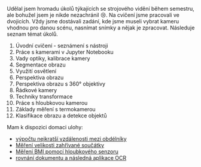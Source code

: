 Udělal jsem hromadu úkolů týkajících se strojového vidění během semestru, ale bohužel jsem je nikde nezachránil 😢.
Na cvičení jsme pracovali ve dvojicích. Vždy jsme dostávali zadání, kde jsme museli vybrat kameru vhodnou pro danou scénu, nasnímat snímky a nějak je zpracovat.
Následuje seznam témat úkolů.

1. Úvodní cvičení - seznámení s nástroji
2.  Práce s kamerami v Jupyter Notebooku
3.  Vady optiky, kalibrace kamery
4.  Segmentace obrazu
5.  Využití osvětlení
6.  Perspektiva obrazu
7.  Perspektiva obrazu s 360° objektivy
8.  Řádkové kamery
9.  Techniky transformace
10.  Práce s hloubkovou kamerou
11.  Základy měření s termokamerou
12.  Klasifikace obrazu a detekce objektů

Mam k dispozici domaci ulohy:

- [výpočtu nejkratší vzdálenosti mezi obdélníky](https://deepnote.com/workspace/firsthw-2eb37e15-9cff-4c2b-82be-58dec41461a6/project/Homework-1-Duplicate-a9cabc0d-cc74-4936-a351-6a785b62b649/notebook/1_task-418b99cab3864400b7cda31d65bebecc)
- [Měření velikosti zahřívané součátky](https://deepnote.com/workspace/hw4-2332ae32-b44d-4471-81ec-c85a9f9b14a8/project/Homework-4-Duplicate-c0f7d1c4-75d0-40fd-b214-f407360f3b2c/notebook/4_task-794f313919d74a118a4afb155a7c0170)
- [Měření BMI pomocí hloubkového senzoru](https://deepnote.com/workspace/homework-3-674c92ca-c3a4-4ed5-8c61-d0e537a03018/project/Homework-3-Duplicate-5e876016-3642-45a9-8caa-f2f23685e073/notebook/3_task-2183636d4cd24790a1cb3ce3e7daebfe)
- [rovnání dokumentu a následná aplikace OCR](https://deepnote.com/workspace/secondhw-1390-15806848-195a-49f6-85f5-955c68066d60/project/Homework-2-Duplicate-99089b39-9677-40a0-9241-e18e6a472081/notebook/2_task-f13453e87d654d10b824a2775f8ab12a)

